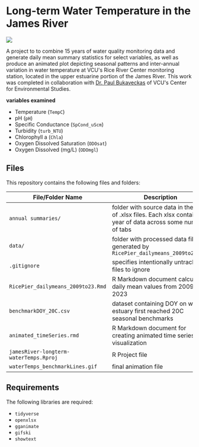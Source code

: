 # Long-term Water Temperature in the James River

![](waterTemps_benchmarkLines.gif)

A project to to combine 15 years of water quality monitoring data and generate daily mean summary statistics for select variables, as well as produce an animated plot depicting seasonal patterns and inter-annual variation in water temperature at VCU's Rice River Center monitoring station, located in the upper estuarine portion of the James River. This work was completed in collaboration with [Dr. Paul Bukaveckas](https://blogs.vcu.edu/pabukaveckas/) of VCU's Center for Environmental Studies.

**variables examined**
* Temperature (`TempC`)
* pH (`pH`)
* Specific Conductance (`SpCond_uScm`)
* Turbidity (`turb_NTU`)
* Chlorophyll a (`Chla`)
* Oxygen Dissolved Saturation (`ODOsat`)
* Oxygen Dissolved (mg/L) (`ODOmgl`)


## Files

This repository contains the following files and folders:

| File/Folder Name                 | Description                                                               |
|----------------------------------|---------------------------------------------------------------------------|
| `annual summaries/`              | folder with source data in the form of .xlsx files. Each xlsx contains 1 year of data across some number of tabs          |
| `data/`                          | folder with processed data files generated by `RicePier_dailymeans_2009to23.Rmd`                                |
| `.gitignore`                     | specifies intentionally untracked files to ignore                        |
| `RicePier_dailymeans_2009to23.Rmd`| R Markdown document calculating daily mean values from 2009 to 2023     |
| `benchmarkDOY_20C.csv`          | dataset containing DOY on which estuary first reached 20C seasonal benchmarks |
| `animated_timeSeries.rmd`        | R Markdown document for creating animated time series visualization    |
| `jamesRiver-longterm-waterTemps.Rproj`| R Project file |
| `waterTemps_benchmarkLines.gif`  | final animation file |

## Requirements

The following libraries are required:

* `tidyverse`
* `openxlsx`
* `gganimate`
* `gifski`
* `showtext`

